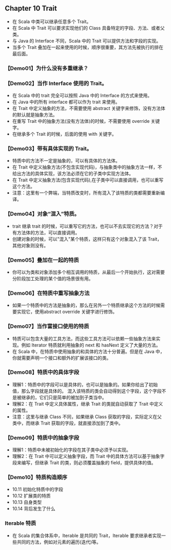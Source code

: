 ## Chapter 10 Trait

- 在 Scala 中类可以继承任意多个 Trait。
- 在 Scala 中 Trait 可以要求实现他们的 Class 具备特定的字段、方法、或者父类。
- 与 Java 的 Interface 不同，Scala 中的 Trait 可以提供方法和字段的实现。
- 当多个 Trait 叠加在一起来使用的时候，顺序很重要，其方法先被执行的排在最后面。

### 【Demo01】为什么没有多重继承？

### 【Demo02】当作 Interface 使用的 Trait。

- 在 Scala 中的 trait 完全可以按照 Java 中的 Interface 的方式来使用。
- 在 Java 中的所有 interface 都可以作为 trait 来使用。
- 在 Trait 中定义抽象的方法，不需要使用 abstract 关键字来修饰，没有方法体的默认就是抽象方法。
- 在重写 Trait 中的抽象方法(没有方法体)的时候，不需要使用 override 关键字。
- 在继承多个 Trait 的时候，后面的使用 with 关键字。

### 【Demo03】带有具体实现的 Trait。

- 特质中的方法不一定是抽象的，可以有具体的方法体。
- 在 Trait 中定义抽象方法(不包含实现代码)，与抽象类中的抽象方法一样，不给出方法的具体实现，该方法必须在它的子类中实现方法体。
- 在 Trait 中定义抽象方法(包含实现代码),在子类中可以直接调用，也可以重写这个方法。
- 注意：这里有一个弊端，当特质改变时，所有混入了该特质的类都需要重新编译。

### 【Demo04】对象“混入”特质。

- trait 继承 trait 的时候，可以重写它的方法，也可以不去实现它的方法？对于有方法体的方法，可以直接调用。
- 创建对象的时候，可以"混入"某个特质，这样只有这个对象混入了该 Trait，其他对象则没有。

### 【Demo05】叠加在一起的特质

- 你可以为类和对象添加多个相互调用的特质，从最后一个开始执行，这对需要分阶段加工处理的某个值的场景很有用。

### 【Demo06】在特质中重写抽象方法

- 如果一个特质中的方法是抽象的，那么在另外一个特质继承这个方法的时候需要实现它，使用abstract override 关键字进行修饰。

### 【Demo07】当作富接口使用的特质

- 特质可以包含大量的工具方法，而这些工具方法可以依赖一些抽象方法来实现。例如 Iterator 特质就利用抽象的 next 和 hasNext 定义了大量的方法。
- 在 Scala 中，在特质中使用抽象的和具体的方法十分普遍。但是在 Java 中，你就需要声明一个接口和额外的扩展该接口的类。

### 【Demo08】特质中的具体字段

- 理解1：特质中的字段可以是具体的，也可以是抽象的。如果你给出了初始值，那么字段就是具体的。
  混入该特质的类会自动得到这个字段，这个字段不是被继承的，它们只是简单的被加到子类当中。
- 理解2：在 Trait 中定义具体属性，继承 Trait 的类就自动获取了 Trait 中定义的属性。
- 注意：这里与继承 Class 不同，如果继承 Class 获取的字段，实际定义在父类中，而继承 Trait 获取的字段，就直接添加到了类中。

### 【Demo09】特质中的抽象字段

- 理解1：特质中未被初始化的字段在其子类中必须予以实现。
- 理解2：在 Trait 中可以定义抽象字段，而 Trait 中的具体方法可以基于抽象字段来编写，但继承 Trait 的类，则必须覆盖抽象的 field，提供具体的值。

### 【Demo10】特质构造顺序


- 10.11 初始化特质中的字段
- 10.12 扩展类的特质
- 10.13 自身类型
- 10.14 背后发生了什么

### Iterable 特质

- 在 Scala 的集合体系中，Iterable 是共同的 Trait，Iterable 要求继承者实现一些共同的方法，例如对元素的遍历(迭代)等。
